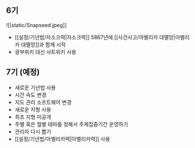## 6기
![[static/Snapseed.jpeg]]

- [[설정/기년법/자소크력|자소크력]] 5867년에 [[사건사고/아벨리카 대멸망|아벨리카 대멸망]]과 함께 시작
- 광부위키 대신 사트위키 사용

## 7기 (예정)
- 새로운 기년법 사용
- 시간 속도 변경
- 지도 관리 소프트웨어 변경
- 새로운 지형 사용
- 최초 지형 미공개
- 주별 혹은 월별 테마를 정해서 주제집중기간 운영하기
- 관리자 다시 뽑기
- [[설정/기년법/아벨리카력|아벨리카력]] 사용